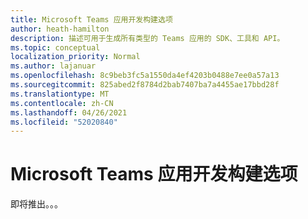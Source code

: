 ```yaml
---
title: Microsoft Teams 应用开发构建选项
author: heath-hamilton
description: 描述可用于生成所有类型的 Teams 应用的 SDK、工具和 API。
ms.topic: conceptual
localization_priority: Normal
ms.author: lajanuar
ms.openlocfilehash: 8c9beb3fc5a1550da4ef4203b0488e7ee0a57a13
ms.sourcegitcommit: 825abed2f8784d2bab7407ba7a4455ae17bbd28f
ms.translationtype: MT
ms.contentlocale: zh-CN
ms.lasthandoff: 04/26/2021
ms.locfileid: "52020840"
---
```

# <a name="build-options-for-microsoft-teams-app-development"></a>Microsoft Teams 应用开发构建选项

即将推出。。。
